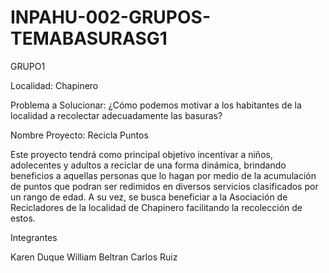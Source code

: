 # INPAHU-002-GRUPOS-TEMABASURASG1
GRUPO1

Localidad: Chapinero

Problema a Solucionar: ¿Cómo podemos motivar a los habitantes de la localidad a recolectar adecuadamente las basuras?

Nombre Proyecto: Recicla Puntos

Este proyecto tendrá como principal objetivo incentivar a niños, adolecentes y adultos a reciclar de una forma dinámica, brindando beneficios a aquellas personas que lo hagan por medio de la acumulación de puntos que podran ser redimidos en diversos servicios clasificados por un rango de edad. A su vez, se busca beneficiar a la Asociación de Recicladores de la localidad de Chapinero facilitando la recolección de estos.

Integrantes

Karen Duque
William Beltran
Carlos Ruiz